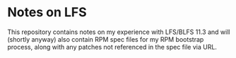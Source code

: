 Notes on LFS
============

This repository contains notes on my experience with LFS/BLFS 11.3 and
will (shortly anyway) also contain RPM spec files for my RPM bootstrap
process, along with any patches not referenced in the spec file via
URL.


